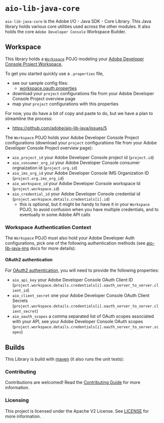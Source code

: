 # `aio-lib-java-core`

`aio-lib-java-core` is the Adobe I/O  - Java SDK - Core Library. 
This Java library holds various core utilities used across the other modules.
It also holds the core `Adobe Developer Console` Workspace Builder.

## Workspace

This library holds a [`Workspace`](./src/main/java/com/adobe/aio/workspace/Workspace.java) POJO modeling
your [Adobe Developer Console Project Workspace](https://www.adobe.io/apis/experienceplatform/console/docs.html#!AdobeDocs/adobeio-console/master/projects.md),

To get you started quickly use a `.properties` file,
* see our sample config files:
   * [workspace.oauth.properties](./src/test/resources/workspace.oauth.properties)
* download your `project` configurations file from your Adobe Developer Console Project overview page
* map your `project` configurations with this properties

For now, you do have a bit of copy and paste to do, but we have a plan to streamline the process:
* https://github.com/adobe/aio-lib-java/issues/5

The `Workspace` POJO holds your Adobe Developer Console Project configurations
  (download your `project` configurations file from your Adobe Developer Console Project overview page):
* `aio_project_id`  your Adobe Developer Console project id (`project.id`)
* `aio_consumer_org_id`  your Adobe Developer Console consumer orgnaization id (`project.org.id`)
* `aio_ims_org_id` your Adobe Developer Console IMS Organization ID (`project.org.ims_org_id`)
* `aio_workspace_id` your Adobe Developer Console workspace Id (`project.workspace.id`)
* `aio_credential_id` your Adobe Developer Console credential id (`project.workspace.details.credentials[i].id`)
  * this is optional, but it might be handy to have it in your `Workspace` POJO, to avoid confusion when you have multiple credentials, and to eventually in some Adobe API calls

### Workspace Authentication Context
The `Workspace` POJO must also hold your Adobe Developer Auth configurations, pick one of the following authentication methods (see [aio-lib-java-ims](../ims/README.md) docs for more details):

#### OAuth2 authentication
For [OAuth2 authentication](https://developer.adobe.com/developer-console/docs/guides/authentication/ServerToServerAuthentication/#oauth-server-to-server-credential), you will need to provide the following properties:
* `aio_api_key` your Adobe Developer Console OAuth Client ID (`project.workspace.details.credentials[i].oauth_server_to_server.client_id`)
* `aio_client_secret` one your Adobe Developer Console OAuth Client Secrets (`project.workspace.details.credentials[i].oauth_server_to_server.client_secret`)
* `aio_oauth_scopes` a comma separated list of OAuth scopes associated with your API, see your Adobe Developer Console OAuth scopes (`project.workspace.details.credentials[i].oauth_server_to_server.scopes`)


## Builds

This Library is build with [maven](https://maven.apache.org/) (it also runs the unit tests):

### Contributing

Contributions are welcomed! Read the [Contributing Guide](../.github/CONTRIBUTING.md) for more information.

### Licensing

This project is licensed under the Apache V2 License. See [LICENSE](../LICENSE.md) for more information.
  

  
